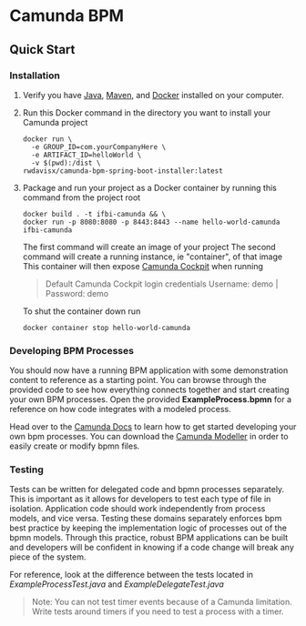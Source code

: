 # Camunda BPM

## Quick Start
### Installation

1)  Verify you have [Java](https://www.oracle.com/technetwork/java/javase/downloads/index.html), [Maven](https://maven.apache.org/download.cgi), and [Docker](https://www.docker.com/products/docker-desktop) installed on your computer. 

2)  Run this Docker command in the directory you want to install your Camunda project
    ```shell script
    docker run \
      -e GROUP_ID=com.yourCompanyHere \
      -e ARTIFACT_ID=helloWorld \
      -v $(pwd):/dist \
    rwdavisx/camunda-bpm-spring-boot-installer:latest
    ```
    
3)  Package and run your project as a Docker container by running this command from the project root
    ```shell script
    docker build . -t ifbi-camunda && \
    docker run -p 8080:8080 -p 8443:8443 --name hello-world-camunda ifbi-camunda
    ```
    The first command will create an image of your project
    The second command will create a running instance, ie "container", of that image
    This container will then expose [Camunda Cockpit](http://localhost:8443/) when running
   
    > Default Camunda Cockpit login credentials 
    Username: demo | Password: demo
    
    To shut the container down run 
    ```shell script
    docker container stop hello-world-camunda
    ```

### Developing BPM Processes
You should now have a running BPM application with some demonstration content to reference
as a starting point. You can browse through the provided code to see how everything connects together
and start creating your own BPM processes. Open the provided **ExampleProcess.bpmn** for a reference 
on how code integrates with a modeled process.

Head over to the [Camunda Docs](https://docs.camunda.org/manual/latest/) to learn how to get started 
developing your own bpm processes. You can download the [Camunda Modeller](https://camunda.com/download/modeler/) 
in order to easily create or modify bpmn files.

### Testing
Tests can be written for delegated code and bpmn processes separately. This is important
as it allows for developers to test each type of file in isolation. Application code should work
independently from process models, and vice versa. Testing these domains separately enforces
bpm best practice by keeping the implementation logic of processes out of the bpmn models. Through 
this practice, robust BPM applications can be built and developers will be confident in knowing if
a code change will break any piece of the system.

For reference, look at the difference between the tests located in *ExampleProcessTest.java*
and *ExampleDelegateTest.java*

> Note: You can not test timer events because of a Camunda limitation.
> Write tests around timers if you need to test a process with a timer.